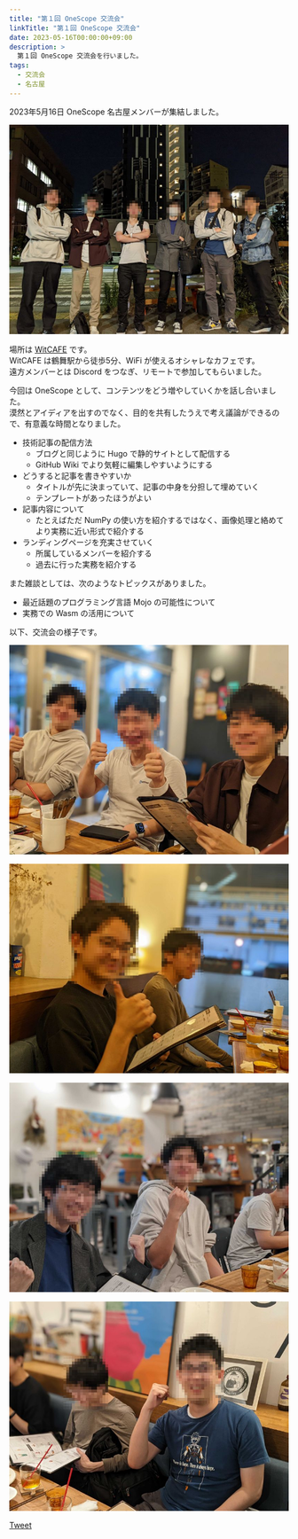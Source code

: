 ```yaml
---
title: "第１回 OneScope 交流会"
linkTitle: "第１回 OneScope 交流会"
date: 2023-05-16T00:00:00+09:00
description: >
  第１回 OneScope 交流会を行いました。
tags:
  - 交流会
  - 名古屋
---
```


2023年5月16日 OneScope 名古屋メンバーが集結しました。

![](./images/20230515_112727295.jpg)

場所は [WitCAFE](https://tabelog.com/aichi/A2301/A230105/23059328/) です。  
WitCAFE は鶴舞駅から徒歩5分、WiFi が使えるオシャレなカフェです。  
遠方メンバーとは Discord をつなぎ、リモートで参加してもらいました。

今回は OneScope として、コンテンツをどう増やしていくかを話し合いました。  
漠然とアイディアを出すのでなく、目的を共有したうえで考え議論ができるので、有意義な時間となりました。
- 技術記事の配信方法
  - ブログと同じように Hugo で静的サイトとして配信する
  - GitHub Wiki でより気軽に編集しやすいようにする
- どうすると記事を書きやすいか
  - タイトルが先に決まっていて、記事の中身を分担して埋めていく
  - テンプレートがあったほうがよい
- 記事内容について
  - たとえばただ NumPy の使い方を紹介するではなく、画像処理と絡めてより実務に近い形式で紹介する
- ランディングページを充実させていく
  - 所属しているメンバーを紹介する
  - 過去に行った実務を紹介する

また雑談としては、次のようなトピックスがありました。
- 最近話題のプログラミング言語 Mojo の可能性について
- 実務での Wasm の活用について

以下、交流会の様子です。

![](./images/20230515_094612106.jpg)

![](./images/20230515_094639201.jpg)

![](./images/20230515_105058750.jpg)

![](./images/20230515_105113185.jpg)

<a href="https://twitter.com/share?ref_src=twsrc%5Etfw" class="twitter-share-button" data-show-count="false" data-via="onescooope" data-hashtags="Onescope" data-size="large">Tweet</a>
<script async src="https://platform.twitter.com/widgets.js" charset="utf-8"></script>
